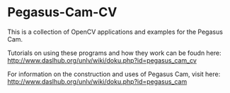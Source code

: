 # Pegasus-Cam-CV
This is a collection of OpenCV applications and examples for the Pegasus Cam.

Tutorials on using these programs and how they work can be foudn here: http://www.daslhub.org/unlv/wiki/doku.php?id=pegasus_cam_cv

For information on the construction and uses of Pegasus Cam, visit here: http://www.daslhub.org/unlv/wiki/doku.php?id=pegasus_cam
